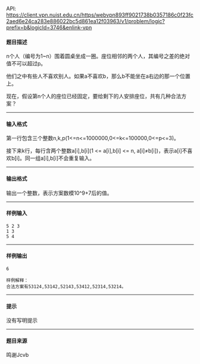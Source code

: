 API: https://client.vpn.nuist.edu.cn/https/webvpn893ff9021738b0357186c0f23fc2aed6e24ca283e886022bc5d861ea12f03963/v1/problem/logic?prefix=b&logicId=3746&enlink-vpn

#### 题目描述

n个人（编号为1~n）围着圆桌坐成一圈。座位相邻的两个人，其编号之差的绝对值不可以超过p。

他们之中有些人不喜欢别人。如果a不喜欢b，那么b不能坐在a右边的那一个位置上。

现在，假设第n个人的座位已经固定，要给剩下的人安排座位，共有几种合法方案？

---

#### 输入格式

第一行包含三个整数n,k,p(1<=n<=1000000,0<=k<=100000,0<=p<=3)。

接下来k行，每行含两个整数a\[i\],b\[i\](1 <= a\[i\],b\[i\] <= n, a\[i\]≠b\[i\])，表示a\[i\]不喜欢b\[i\]。同一组a\[i\],b\[i\]不会重复输入。

---

#### 输出格式

输出一个整数，表示方案数模10^9+7后的值。

---

#### 样例输入
```
5 2 3
1 3
5 4

```

---

#### 样例输出
```
6

样例解释：
合法方案有53124,53142,52143,53412,52314,53214。

```

---

#### 提示

没有写明提示

---

#### 题目来源

鸣谢Jcvb